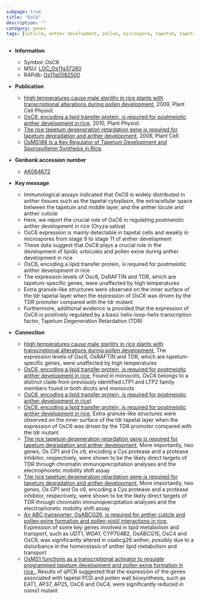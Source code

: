 ```yaml
---
subpage: true
title: "OsC6"
description: ""
category: genes
tags: [cuticle, anther development, pollen, microspore, tapetum, tapetal, temperature, transcription factor, meiotic, anther]
---
```


* **Information**  
    + Symbol: OsC6  
    + MSU: [LOC_Os11g37280](http://rice.plantbiology.msu.edu/cgi-bin/ORF_infopage.cgi?orf=LOC_Os11g37280)  
    + RAPdb: [Os11g0582500](http://rapdb.dna.affrc.go.jp/viewer/gbrowse_details/irgsp1?name=Os11g0582500)  

* **Publication**  
    + [High temperatures cause male sterility in rice plants with transcriptional alterations during pollen development](http://www.ncbi.nlm.nih.gov/pubmed?term=High+temperatures+cause+male+sterility+in+rice+plants+with+transcriptional+alterations+during+pollen+development%5BTitle%5D), 2009, Plant Cell Physiol.
    + [OsC6, encoding a lipid transfer protein, is required for postmeiotic anther development in rice](http://www.ncbi.nlm.nih.gov/pubmed?term=OsC6,+encoding+a+lipid+transfer+protein,+is+required+for+postmeiotic+anther+development+in+rice%5BTitle%5D), 2010, Plant Physiol.
    + [The rice tapetum degeneration retardation gene is required for tapetum degradation and anther development](http://www.ncbi.nlm.nih.gov/pubmed?term=The+rice+tapetum+degeneration+retardation+gene+is+required+for+tapetum+degradation+and+anther+development%5BTitle%5D), 2006, Plant Cell.
    + [OsMS188 Is a Key Regulator of Tapetum Development and Sporopollenin Synthesis in Rice](N+Y).

* **Genbank accession number**  
    + [AK064672](http://www.ncbi.nlm.nih.gov/nuccore/AK064672)

* **Key message**  
    + Immunological assays indicated that OsC6 is widely distributed in anther tissues such as the tapetal cytoplasm, the extracellular space between the tapetum and middle layer, and the anther locule and anther cuticle
    + Here, we report the crucial role of OsC6 in regulating postmeiotic anther development in rice (Oryza sativa)
    + OsC6 expression is mainly detectable in tapetal cells and weakly in microspores from stage 9 to stage 11 of anther development
    + These data suggest that OsC6 plays a crucial role in the development of lipidic orbicules and pollen exine during anther development in rice
    + OsC6, encoding a lipid transfer protein, is required for postmeiotic anther development in rice
    + The expression levels of Osc6, OsRAFTIN and TDR, which are tapetum-specific genes, were unaffected by high temperatures
    + Extra granule-like structures were observed on the inner surface of the tdr tapetal layer when the expression of OsC6 was driven by the TDR promoter compared with the tdr mutant
    + Furthermore, additional evidence is provided that the expression of OsC6 is positively regulated by a basic helix-loop-helix transcription factor, Tapetum Degeneration Retardation (TDR)

* **Connection**  
    + [High temperatures cause male sterility in rice plants with transcriptional alterations during pollen development](http://www.ncbi.nlm.nih.gov/pubmed?term=High+temperatures+cause+male+sterility+in+rice+plants+with+transcriptional+alterations+during+pollen+development%5BTitle%5D), The expression levels of Osc6, OsRAFTIN and TDR, which are tapetum-specific genes, were unaffected by high temperatures
    + [OsC6, encoding a lipid transfer protein, is required for postmeiotic anther development in rice](http://www.ncbi.nlm.nih.gov/pubmed?term=OsC6,+encoding+a+lipid+transfer+protein,+is+required+for+postmeiotic+anther+development+in+rice%5BTitle%5D), Found in monocots, OsC6 belongs to a distinct clade from previously identified LTP1 and LTP2 family members found in both dicots and monocots
    + [OsC6, encoding a lipid transfer protein, is required for postmeiotic anther development in rice](TDR))
    + [OsC6, encoding a lipid transfer protein, is required for postmeiotic anther development in rice](http://www.ncbi.nlm.nih.gov/pubmed?term=OsC6,+encoding+a+lipid+transfer+protein,+is+required+for+postmeiotic+anther+development+in+rice%5BTitle%5D), Extra granule-like structures were observed on the inner surface of the tdr tapetal layer when the expression of OsC6 was driven by the TDR promoter compared with the tdr mutant
    + [The rice tapetum degeneration retardation gene is required for tapetum degradation and anther development](http://www.ncbi.nlm.nih.gov/pubmed?term=The+rice+tapetum+degeneration+retardation+gene+is+required+for+tapetum+degradation+and+anther+development%5BTitle%5D), More importantly, two genes, Os CP1 and Os c6, encoding a Cys protease and a protease inhibitor, respectively, were shown to be the likely direct targets of TDR through chromatin immunoprecipitation analyses and the electrophoretic mobility shift assay
    + [The rice tapetum degeneration retardation gene is required for tapetum degradation and anther development](http://www.ncbi.nlm.nih.gov/pubmed?term=The+rice+tapetum+degeneration+retardation+gene+is+required+for+tapetum+degradation+and+anther+development%5BTitle%5D), More importantly, two genes, Os CP1 and Os c6, encoding a Cys protease and a protease inhibitor, respectively, were shown to be the likely direct targets of TDR through chromatin immunoprecipitation analyses and the electrophoretic mobility shift assay
    + [An ABC transporter, OsABCG26, is required for anther cuticle and pollen exine formation and pollen-pistil interactions in rice](http://www.ncbi.nlm.nih.gov/pubmed?term=An+ABC+transporter,+OsABCG26,+is+required+for+anther+cuticle+and+pollen+exine+formation+and+pollen-pistil+interactions+in+rice%5BTitle%5D), Expression of some key genes involved in lipid metabolism and transport, such as UDT1, WDA1, CYP704B2, OsABCG15, OsC4 and OsC6, was significantly altered in osabcg26 anther, possibly due to a disturbance in the homeostasis of anther lipid metabolism and transport
    + [OsMS1 functions as a transcriptional activator to regulate programmed tapetum development and pollen exine formation in rice.](http://www.ncbi.nlm.nih.gov/pubmed?term=OsMS1+functions+as+a+transcriptional+activator+to+regulate+programmed+tapetum+development+and+pollen+exine+formation+in+rice.%5BTitle%5D),  Results of qPCR suggested that the expression of the genes associated with tapetal PCD and pollen wall biosynthesis, such as EAT1, AP37, AP25, OsC6 and OsC4, were significantly reduced in osms1 mutant



